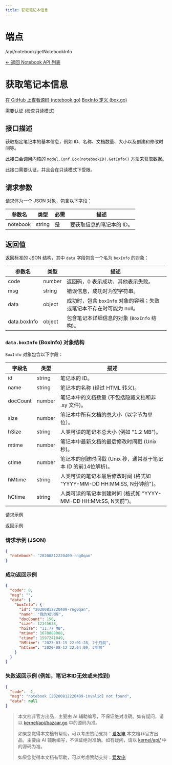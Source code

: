 ```yaml
---
title: 获取笔记本信息
---
```

# 端点

/api/notebook/getNotebookInfo

[← 返回 Notebook API 列表](./index.html)

# 获取笔记本信息

[在 GitHub 上查看源码 (notebook.go)](https://github.com/siyuan-note/siyuan/blob/master/kernel/api/notebook.go#L31) [BoxInfo 定义 (box.go)](https://github.com/siyuan-note/siyuan/blob/master/kernel/model/box.go#L380)

需要认证 (检查只读模式)

## 接口描述

获取指定笔记本的基本信息，例如 ID、名称、文档数量、大小以及创建和修改时间等。

此接口会调用内核的 `model.Conf.Box(notebookID).GetInfo()` 方法来获取数据。

此接口需要认证，并且会在只读模式下受限。

## 请求参数

请求体为一个 JSON 对象，包含以下字段：

| 参数名 | 类型 | 必需 | 描述 |
| --- | --- | --- | --- |
| notebook | string | 是 | 要获取信息的笔记本的 ID。 |

## 返回值

返回标准的 JSON 结构，其中 `data` 字段包含一个名为 `boxInfo` 的对象：

| 参数名 | 类型 | 描述 |
| --- | --- | --- |
| code | number | 返回码，0 表示成功，其他表示失败。 |
| msg | string | 错误信息，成功时为空字符串。 |
| data | object | 成功时，包含 `boxInfo` 对象的容器；失败或笔记本不存在时可能为 null。 |
| data.boxInfo | object | 包含笔记本详细信息的对象 (`BoxInfo` 结构)。 |

### `data.boxInfo` (BoxInfo) 对象结构

`BoxInfo` 对象包含以下字段：

| 字段名 | 类型 | 描述 |
| --- | --- | --- |
| id | string | 笔记本的 ID。 |
| name | string | 笔记本的名称 (经过 HTML 转义)。 |
| docCount | number | 笔记本中的文档数量 (不包括隐藏文档和非 .sy 文件)。 |
| size | number | 笔记本中所有文档的总大小（以字节为单位）。 |
| hSize | string | 人类可读的笔记本总大小 (例如 "1.2 MB")。 |
| mtime | number | 笔记本中最新文档的最后修改时间戳 (Unix 秒)。 |
| ctime | number | 笔记本的创建时间戳 (Unix 秒，通常基于笔记本 ID 的前14位解析)。 |
| hMtime | string | 人类可读的笔记本最后修改时间 (格式如 "YYYY-MM-DD HH:MM:SS, N分钟前")。 |
| hCtime | string | 人类可读的笔记本创建时间 (格式如 "YYYY-MM-DD HH:MM:SS, N天前")。 |

请求示例

返回示例

### 请求示例 (JSON)

```json
{
  "notebook": "20200812220409-rng0qan"
}
```

### 成功返回示例

```json
{
  "code": 0,
  "msg": "",
  "data": {
    "boxInfo": {
      "id": "20200812220409-rng0qan",
      "name": "我的知识库",
      "docCount": 150,
      "size": 12345678,
      "hSize": "11.77 MB",
      "mtime": 1678888888,
      "ctime": 1597241049,
      "hMtime": "2023-03-15 22:01:28, 2个月前",
      "hCtime": "2020-08-12 22:04:09, 2年前"
    }
  }
}
```

### 失败返回示例 (例如，笔记本ID无效或未找到)

```json
{
  "code": -1, 
  "msg": "notebook [20200812220409-invalid] not found",
  "data": null
}
```
> 本文档非官方出品，主要由 AI 辅助编写，不保证绝对准确。如有疑问，请以 [kernel/api/bazaar.go](https://github.com/siyuan-note/siyuan/blob/master/kernel/api/bazaar.go) 中的源码为准。
> 
> 如果您觉得本文档有帮助，可以考虑赞助支持：[爱发电](https://afdian.com/a/leolee9086?tab=feed)
> 本文档非官方出品，主要由 AI 辅助编写，不保证绝对准确。如有疑问，请以 [kernel/api/](https://github.com/siyuan-note/siyuan/blob/master/kernel/api/) 中的源码为准。
> 
> 如果您觉得本文档有帮助，可以考虑赞助支持：[爱发电](https://afdian.com/a/leolee9086?tab=feed)
